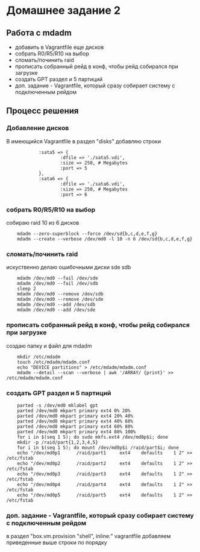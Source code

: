 # Домашнее задание 2  

## Работа с mdadm

* добавить в Vagrantfile еще дисков
* собрать R0/R5/R10 на выбор
* сломать/починить raid
* прописать собранный рейд в конф, чтобы рейд собирался при загрузке
* создать GPT раздел и 5 партиций
* доп. задание - Vagrantfile, который сразу собирает систему с подключенным рейдом

## Процесс решения

### Добавление дисков

В имеющийся Vagrantfile в раздел "disks" добавляю строки

                :sata5 => {
                        :dfile => './sata5.vdi',
                        :size => 250, # Megabytes
                        :port => 5
                },
                :sata6 => {
                        :dfile => './sata6.vdi',
                        :size => 250, # Megabytes
                        :port => 6
						
### собрать R0/R5/R10 на выбор
собираю raid 10 из 6 дисков

		mdadm --zero-superblock --force /dev/sd{b,c,d,e,f,g}
		mdadm --create --verbose /dev/md0 -l 10 -n 6 /dev/sd{b,c,d,e,f,g}

### сломать/починить raid
искуственно делаю ошибочными диски sde sdb

		mdadm /dev/md0 --fail /dev/sde
		mdadm /dev/md0 --fail /dev/sdb
		sleep 2
		mdadm /dev/md0 --remove /dev/sdb
		mdadm /dev/md0 --remove /dev/sde
		mdadm /dev/md0 --add /dev/sdb
		mdadm /dev/md0 --add /dev/sde

### прописать собранный рейд в конф, чтобы рейд собирался при загрузке
создаю папку и файл для mdadm

		mkdir /etc/mdadm
		touch /etc/mdadm/mdadm.conf
		echo "DEVICE partitions" > /etc/mdadm/mdadm.conf
		mdadm --detail --scan --verbose | awk '/ARRAY/ {print}' >> /etc/mdadm/mdadm.conf

### создать GPT раздел и 5 партиций

		parted -s /dev/md0 mklabel gpt
		parted /dev/md0 mkpart primary ext4 0% 20%
		parted /dev/md0 mkpart primary ext4 20% 40%
		parted /dev/md0 mkpart primary ext4 40% 60%
		parted /dev/md0 mkpart primary ext4 60% 80%
		parted /dev/md0 mkpart primary ext4 80% 100%
		for i in $(seq 1 5); do sudo mkfs.ext4 /dev/md0p$i; done
		mkdir -p /raid/part{1,2,3,4,5}
		for i in $(seq 1 5); do mount /dev/md0p$i /raid/part$i; done
		echo "/dev/md0p1      /raid/part1     ext4    defaults    1 2" >> /etc/fstab
		echo "/dev/md0p2      /raid/part2     ext4    defaults    1 2" >> /etc/fstab
		echo "/dev/md0p3      /raid/part3     ext4    defaults    1 2" >> /etc/fstab
		echo "/dev/md0p4      /raid/part4     ext4    defaults    1 2" >> /etc/fstab
		echo "/dev/md0p5      /raid/part5     ext4    defaults    1 2" >> /etc/fstab

### доп. задание - Vagrantfile, который сразу собирает систему с подключенным рейдом

в раздел "box.vm.provision "shell", inline:" vagrantfile добавляем приведенные выше строки по порядку
